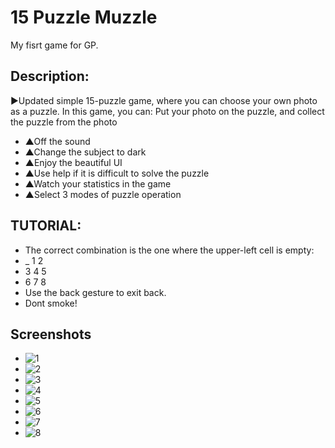 # 15 Puzzle Muzzle
My fisrt game for GP.
## Description:
►Updated simple  15-puzzle game, where you can choose your own photo as a puzzle.
In this game, you can:
Put your photo on the puzzle, and collect the puzzle from the photo
- ▲Off the sound
- ▲Change the subject to dark
- ▲Enjoy the beautiful UI
- ▲Use help if it is difficult to solve the puzzle
- ▲Watch your statistics in the game
- ▲Select 3 modes of puzzle operation

## TUTORIAL:
- The correct combination is the one where the upper-left cell is empty:
- _ 1 2
- 3 4 5
- 6 7 8
- Use the back gesture to exit back.
- Dont smoke!
## Screenshots
- ![1](https://media.githubusercontent.com/media/mentoster/PuzzelMuzzel/master/Screenshots/Screenshot_20200701-134955.jpg?token=AMCAHKRVRISVY26BW5D4ZUK7ABUOI)
 - ![2](https://media.githubusercontent.com/media/mentoster/PuzzelMuzzel/master/Screenshots/Screenshot_20200701-135020.jpg?token=AMCAHKVUY5DA6T7CGYQTAOS7ABUXS)
- ![3](https://media.githubusercontent.com/media/mentoster/PuzzelMuzzel/master/Screenshots/Screenshot_20200701-135026.jpg?token=AMCAHKS564CNKT73NW6EBKK7ABUYC)
- ![4](https://media.githubusercontent.com/media/mentoster/PuzzelMuzzel/master/Screenshots/Screenshot_20200701-135032.jpg?token=AMCAHKWGNZ4HGJWOQLT3FPK7ABUYS)
- ![5](https://media.githubusercontent.com/media/mentoster/PuzzelMuzzel/master/Screenshots/Screenshot_20200701-175544.jpg?token=AMCAHKWV2CUCQ64RDGCVIWC7ABUZE)
- ![6](https://media.githubusercontent.com/media/mentoster/PuzzelMuzzel/master/Screenshots/Screenshot_20200701-175615.jpg?token=AMCAHKSAKQKXBJJECTHNJ4S7ABUZ6)
- ![7](https://media.githubusercontent.com/media/mentoster/PuzzelMuzzel/master/Screenshots/Screenshot_20200703-160550.jpg?token=AMCAHKUT3D6XPT3QTV2TUI27ABU2K)
- ![8](https://media.githubusercontent.com/media/mentoster/PuzzelMuzzel/master/Screenshots/Screenshot_20200703-160559.jpg?token=AMCAHKWY72TMIEVRW5YCYDC7ABU26)
